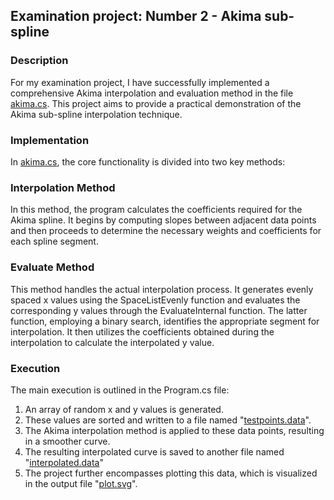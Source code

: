 ## Examination project: Number 2 - Akima sub-spline
### Description
For my examination project, I have successfully implemented a comprehensive Akima interpolation and evaluation method in the file [akima.cs](akima.cs). This project aims to provide a practical demonstration of the Akima sub-spline interpolation technique.

### Implementation
In [akima.cs](akima.cs), the core functionality is divided into two key methods:

### Interpolation Method
In this method, the program calculates the coefficients required for the Akima spline. It begins by computing slopes between adjacent data points and then proceeds to determine the necessary weights and coefficients for each spline segment.

### Evaluate Method
This method handles the actual interpolation process. It generates evenly spaced x values using the SpaceListEvenly function and evaluates the corresponding y values through the EvaluateInternal function. The latter function, employing a binary search, identifies the appropriate segment for interpolation. It then utilizes the coefficients obtained during the interpolation to calculate the interpolated y value.

### Execution
The main execution is outlined in the Program.cs file:

1. An array of random x and y values is generated.
2. These values are sorted and written to a file named "[testpoints.data](testpoints.data)".
3. The Akima interpolation method is applied to these data points, resulting in a smoother curve.
4. The resulting interpolated curve is saved to another file named "[interpolated.data](interpolated.data)"
5. The project further encompasses plotting this data, which is visualized in the output file "[plot.svg](plot.svg)".




